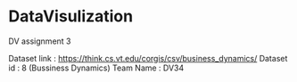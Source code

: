 # DataVisulization
DV assignment 3

Dataset link : https://think.cs.vt.edu/corgis/csv/business_dynamics/
Dataset id : 8 (Bussiness Dynamics)
Team Name : DV34

